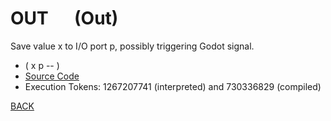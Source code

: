 # OUT &emsp; (Out)
Save value x to I/O port p, possibly triggering Godot signal.
* ( x p -- )
* [Source Code](../words/amc_ext/Out.cs)
* Execution Tokens: 1267207741 (interpreted) and 730336829 (compiled)


[BACK](builtins.md#Out)
